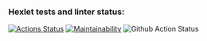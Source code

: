 ### Hexlet tests and linter status:
[![Actions Status](https://github.com/i7lam/python-project-lvl1/workflows/hexlet-check/badge.svg)](https://github.com/i7lam/python-project-lvl1/actions)
[![Maintainability](https://api.codeclimate.com/v1/badges/a99a88d28ad37a79dbf6/maintainability)](https://codeclimate.com/github/codeclimate/codeclimate/maintainability)
![Github Action Status](https://github.com/i7lam/python-project-lvl1/actions/workflows/main/badge.svg)
